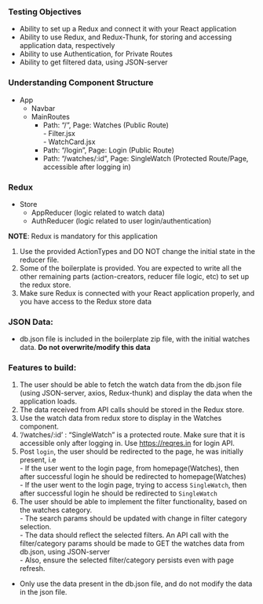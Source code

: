 

### Testing Objectives

- Ability to set up a Redux and connect it with your React application
- Ability to use Redux, and Redux-Thunk, for storing and accessing application data, respectively
- Ability to use Authentication, for Private Routes
- Ability to get filtered data, using JSON-server

### Understanding Component Structure

- App
  - Navbar
  - MainRoutes
    - Path: “/”, Page: Watches (Public Route)<br/> - Filter.jsx<br/> - WatchCard.jsx
    - Path: “/login”, Page: Login (Public Route)
    - Path: “/watches/:id”, Page: SingleWatch (Protected Route/Page, accessible after logging in)

### Redux

- Store
  - AppReducer (logic related to watch data)
  - AuthReducer (logic related to user login/authentication)

**NOTE**: Redux is mandatory for this application

1. Use the provided ActionTypes and DO NOT change the initial state in the reducer file.
2. Some of the boilerplate is provided. You are expected to write all the other remaining parts (action-creators, reducer file logic, etc) to set up the redux store.
3. Make sure Redux is connected with your React application properly, and you have access to the Redux store data

### JSON Data:

- db.json file is included in the boilerplate zip file, with the initial watches data. **Do not overwrite/modify this data**

### Features to build:

1. The user should be able to fetch the watch data from the db.json file (using JSON-server, axios, Redux-thunk) and display the data when the application loads.
2. The data received from API calls should be stored in the Redux store.
3. Use the watch data from redux store to display in the Watches component.
4. ‘/watches/:id’ : “SingleWatch” is a protected route. Make sure that it is accessible only after logging in. Use https://reqres.in for login API.
5. Post `login`, the user should be redirected to the page, he was initially present, i.e<br/> - If the user went to the login page, from homepage(Watches), then after successful login he should be redirected to homepage(Watches)<br/> - If the user went to the login page, trying to access `SingleWatch`, then after successful login he should be redirected to `SingleWatch`
6. The user should be able to implement the filter functionality, based on the watches category.<br/> - The search params should be updated with change in filter category selection.<br/> - The data should reflect the selected filters. An API call with the filter/category params should be made to GET the watches data from db.json, using JSON-server<br/> - Also, ensure the selected filter/category persists even with page refresh.


- Only use the data present in the db.json file, and do not modify the data in the json file.
